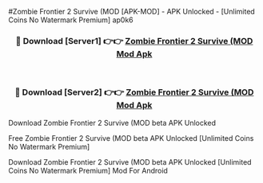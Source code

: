 #Zombie Frontier 2 Survive (MOD [APK-MOD] - APK Unlocked - [Unlimited Coins No Watermark Premium] ap0k6



<div align="center">

<h3>🔴 Download [Server1] 👉👉 <a href="https://momento.my/?title=Zombie_Frontier_2_Survive_(MOD">Zombie Frontier 2 Survive (MOD Mod Apk</a></h3><br>

<h3>🔴 Download [Server2] 👉👉 <a href="https://momento.my/?title=Zombie_Frontier_2_Survive_(MOD">Zombie Frontier 2 Survive (MOD Mod Apk</a></h3>
</div>



Download Zombie Frontier 2 Survive (MOD beta APK Unlocked

Free Zombie Frontier 2 Survive (MOD beta APK Unlocked [Unlimited Coins No Watermark Premium]

Download Zombie Frontier 2 Survive (MOD beta APK Unlocked [Unlimited Coins No Watermark Premium] Mod For Android
